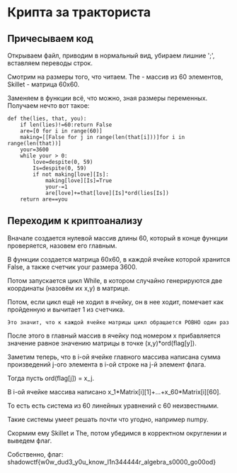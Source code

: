 # Крипта за тракториста

## Причесываем код
Открываем файл, приводим в нормальный вид, убираем лишние ';', вставляем переводы строк.

Смотрим на размеры того, что читаем. The - массив из 60 элементов, Skillet - матрица 60x60.

Заменяем в функции всё, что можно, зная размеры переменных. Получаем нечто вот такое:
```
def the(lies, that, you):
    if len(lies)!=60:return False
    are=[0 for i in range(60)]
    making=[[False for j in range(len(that[i]))]for i in range(len(that))]
    your=3600
    while your > 0:
        love=despite(0, 59)
        Is=despite(0, 59)
        if not making[love][Is]:
            making[love][Is]=True
            your-=1
            are[love]+=that[love][Is]*ord(lies[Is])
    return are==you
```
## Переходим к криптоанализу
Вначале создается нулевой массив длины 60, который в конце функции проверяется, назовем его главным.

В функции создается матрица 60х60, в каждой ячейке которой хранится False, а также счетчик your размера 3600.

Потом запускается цикл While, в котором случайно генерируются две координаты (назовём их х,y) в матрице.

Потом, если цикл ещё не ходил в ячейку, он в нее ходит, помечает как пройденную и вычитает 1 из счетчика.
```
Это значит, что к каждой ячейке матрицы цикл обращается РОВНО один раз
```
После этого в главный массив в ячейку под номером x прибавляется значение равное значению матрицы в точке (х,y)\*ord(flag[y]).

Заметим теперь, что в i-ой ячейке главного массива написана сумма произведений j-ого элемента в i-ой строке на j-й элемент флага.

Тогда пусть ord(flag[j]) = x_j.

В i-ой ячейке массива написано x_1\*Matrix[i][1]+...+x_60\*Matrix[i][60].

То есть есть система из 60 линейных уравнений с 60 неизвестными.

Такие системы умеет решать почти что угодно, например numpy. 

Скормим ему Skillet и The, потом убедимся в корректном округлении и выведем флаг.

Собственно, флаг: shadowctf{w0w_dud3_y0u_know_l1n344444r_algebra_s0000_go00od}
